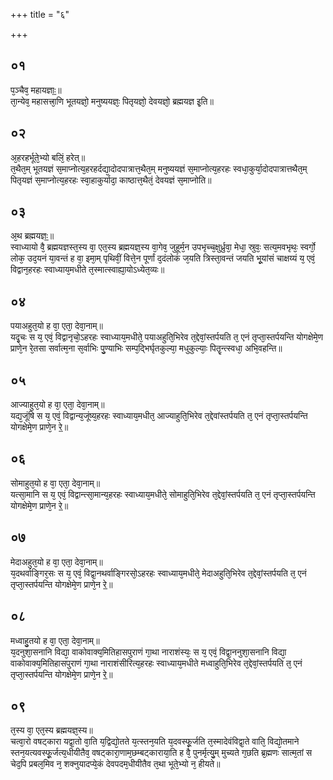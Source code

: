 +++
title = "६"

+++
## ०१
प᳘ञ्चैव᳘ महायज्ञाः᳟॥  
ता᳘न्येव᳘ महासत्त्रा᳘णि भूतयज्ञो᳘ मनुष्ययज्ञः᳘ पितृयज्ञो᳘ देवयज्ञो᳘ ब्रह्मयज्ञ इ᳘ति॥  
## ०२
अ᳘हरहर्भूते᳘भ्यो बलिं᳘ हरेत्॥  
त᳘थैत᳘म् भूतयज्ञं स᳘माप्नोत्य᳘हरहर्दद्या᳘दोदपात्रात्त᳘थैत᳘म् मनुष्ययज्ञं स᳘माप्नोत्य᳘हरहः स्वधा᳘कुर्या᳘दोदपात्रात्तथैत᳘म् पितृयज्ञं स᳘माप्नोत्य᳘हरहः स्वा᳘हाकुर्यादा᳘ काष्ठात्त᳘थैतं᳘ देवयज्ञं स᳘माप्नोति॥  
## ०३
अ᳘थ ब्रह्मयज्ञः᳟॥  
स्वाध्यायो वै᳘ ब्रह्मयज्ञस्त᳘स्य वा᳘ एत᳘स्य ब्रह्मयज्ञ᳘स्य वा᳘गेव᳘ जुहूर्म᳘न उपभृच्च᳘क्षुर्ध्रुवा᳘ मेधा᳘ स्रुवः᳘ सत्य᳘मवभृथः᳘ स्वर्गो᳘ लोक᳘ उद᳘यनं या᳘वन्तं ह वा᳘ इमा᳘म् पृथिवीं᳘ वित्ते᳘न पूर्णां द᳘दंलोकं ज᳘यति त्रिस्ता᳘वन्तं जयति भू᳘यांसं चाक्षय्यं य᳘ एवं᳘ विद्वान᳘हरहः स्वाध्याय᳘मधीते त᳘स्मात्स्वाह्या᳘योऽध्येत᳘व्यः॥  
## ०४
पयाअहुत᳘यो ह वा᳘ एता᳘ देवा᳘नाम्॥  
यदृ᳘चः स य᳘ एवं᳘ विद्वानृचो᳘ऽहरहः स्वाध्याय᳘मधीते᳘ पयाअहुति᳘भिरेव त᳘द्देवां᳘स्तर्पयति त᳘ एनं तृप्ता᳘स्तर्पयन्ति योगक्षेमे᳘ण प्राणे᳘न रे᳘तसा सर्वात्म᳘ना स᳘र्वाभिः पु᳘ण्याभिः सम्प᳘द्भिर्घृतकुल्या᳘ मधुकुल्याः᳘ पितॄ᳘न्त्स्वधा᳘ अभि᳘वहन्ति॥  
## ०५
आज्याहुत᳘यो ह वा᳘ एता᳘ देवा᳘नाम्॥  
यद्य᳘जूंषि स य᳘ एवं᳘ विद्वान्य᳘जूंष्य᳘हरहः स्वाध्याय᳘मधीत᳘ आज्याहुति᳘भिरेव त᳘द्देवांस्तर्पयति त᳘ एनं तृप्ता᳘स्तर्पयन्ति योगक्षेमे᳘ण प्राणे᳘न रे᳟॥  
## ०६
सोमाहुत᳘यो ह वा᳘ एता᳘ देवा᳘नाम्॥  
यत्सा᳘मानि स य᳘ एवं᳘ विद्वान्त्सा᳘मान्य᳘हरहः स्वाध्याय᳘मधीते᳘ सोमाहुति᳘भिरेव त᳘द्देवां᳘स्तर्पयति त᳘ एनं तृप्ता᳘स्तर्पयन्ति योगक्षेमे᳘ण प्राणे᳘न रे᳟॥  
## ०७
मेदाअहुत᳘यो ह वा᳘ एता᳘ देवा᳘नाम्॥  
य᳘दथर्वाङ्गिर᳘सः स य᳘ एवं᳘ विद्वा᳘नथर्वाङ्गिरसो᳘ऽहरहः स्वाध्याय᳘मधीते᳘ मेदाअहुति᳘भिरेव त᳘द्देवां᳘स्तर्पयति त᳘ एनं तृप्ता᳘स्तर्पयन्ति योगक्षेमे᳘ण प्राणे᳘न रे᳟॥  
## ०८
मध्वाहु᳘तयो ह वा᳘ एता᳘ देवा᳘नाम्॥  
य᳘दनुशा᳘सनानि विद्या᳘ वाकोवाक्य᳘मितिहासपुराणं गा᳘था नाराशंस्यः᳘ स य᳘ एवं᳘ विद्वा᳘ननुशा᳘सनानि विद्या᳘ वाकोवाक्य᳘मितिहासपुराणं गा᳘था नाराशंसीरित्य᳘हरहः स्वाध्याय᳘मधीते मध्वाहुति᳘भिरेव त᳘द्देवां᳘स्तर्पयति त᳘ एनं तृप्ता᳘स्तर्पयन्ति योगक्षेमे᳘ण प्राणे᳘न रे᳟॥  
## ०९
त᳘स्य वा᳘ एत᳘स्य ब्रह्मयज्ञ᳘स्य॥  
चत्वा᳘रो वषट्कारा यद्वा᳘तो वा᳘ति य᳘द्विद्यो᳘तते य᳘त्स्तन᳘यति य᳘दवस्फू᳘र्जति त᳘स्मादेवंविद्वा᳘ते वाति᳘ विद्यो᳘तमाने स्तन᳘यत्यवस्फू᳘र्जत्य᳘धीयीतैव᳘ वषट्कारा᳘णाम᳘छम्बट्काराया᳘ति ह वै᳘ पुनर्मृत्यु᳘म् मुच्यते ग᳘छति ब्र᳘ह्मणः सात्म᳘तां स चेद᳘पि प्रबल᳘मिव न᳘ शक्नुयादप्ये᳘कं देवपदम᳘धीयीतैव त᳘था भूते᳘भ्यो न᳘ हीयते॥  